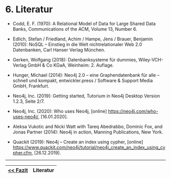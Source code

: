 # 6. Literatur

* Codd, E. F. (1970): A Relational Model of Data for
Large Shared Data Banks, Communications of the ACM, Volume 13, Number 6.

* Edlich, Stefan / Friedland, Achim / Hampe, Jens / Brauer, Benjamin (2010): NoSQL – Einstieg in die Welt nichtrelationaler Web 2.0 Datenbanken, Carl Hanser Verlag München.

* Gerken, Wolfgang (2018): Datenbanksysteme für dummies, Wiley-VCH-Verlag GmbH & Co KGaA, Weinheim: 2. Auflage.

* Hunger, Michael (2014): Neo4j 2.0 – eine Graphendatenbank für alle – schnell und kompakt, entwickler.press / Software & Support Media GmbH, Frankfurt.

* Neo4j, Inc. (2019): Getting started, Tutorium in Neo4j Desktop Version 1.2.3, Seite 2/7.

* Neo4j, Inc. (2020): Who uses Neo4j, [online] https://neo4j.com/who-uses-neo4j/, [16.01.2020].

* Aleksa Vukotic and Nicki Watt with Tareq Abedrabbo, Dominic Fox, and Jonas Partner (2014): Neo4j in action, Manning Publications, New York.

* Quackit (2019): Neo4j – Create an index using cypher, [online] https://www.quackit.com/neo4j/tutorial/neo4j_create_an_index_using_cypher.cfm, [26.12.2019].
---
| [<< Fazit](05_fazit.md) | Literatur |
|------------------------------------|------------|